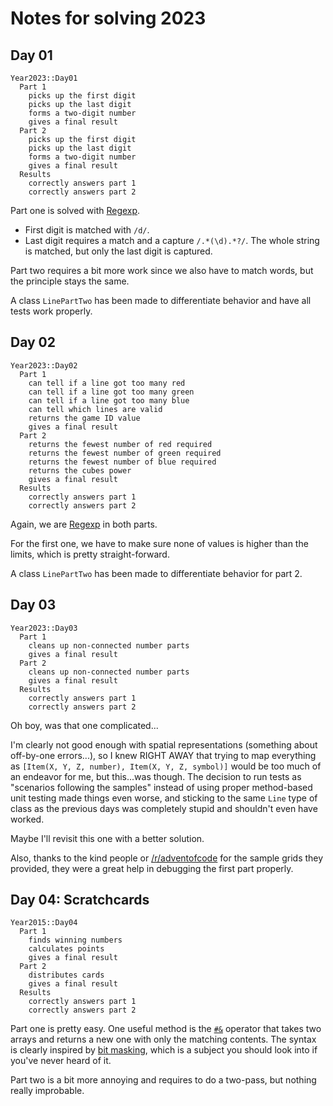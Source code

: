 # Notes for solving 2023
## Day 01

```
Year2023::Day01
  Part 1
    picks up the first digit
    picks up the last digit
    forms a two-digit number
    gives a final result
  Part 2
    picks up the first digit
    picks up the last digit
    forms a two-digit number
    gives a final result
  Results
    correctly answers part 1
    correctly answers part 2
```

Part one is solved with [Regexp](https://ruby-doc.org/core-2.5.1/Regexp.html).

* First digit is matched with `/d/`.
* Last digit requires a match and a capture `/.*(\d).*?/`. The whole string is matched, but only the last digit is captured.

Part two requires a bit more work since we also have to match words, but the principle stays the same.

A class `LinePartTwo` has been made to differentiate behavior and have all tests work properly.

## Day 02

```
Year2023::Day02
  Part 1
    can tell if a line got too many red
    can tell if a line got too many green
    can tell if a line got too many blue
    can tell which lines are valid
    returns the game ID value
    gives a final result
  Part 2
    returns the fewest number of red required
    returns the fewest number of green required
    returns the fewest number of blue required
    returns the cubes power
    gives a final result
  Results
    correctly answers part 1
    correctly answers part 2
```

Again, we are [Regexp](https://ruby-doc.org/core-2.5.1/Regexp.html) in both parts.

For the first one, we have to make sure none of values is higher than the limits, which is pretty straight-forward.

A class `LinePartTwo` has been made to differentiate behavior for part 2.


## Day 03

```
Year2023::Day03
  Part 1
    cleans up non-connected number parts
    gives a final result
  Part 2
    cleans up non-connected number parts
    gives a final result
  Results
    correctly answers part 1
    correctly answers part 2
```

Oh boy, was that one complicated...

I'm clearly not good enough with spatial representations (something about off-by-one errors...), so I knew RIGHT AWAY that trying to map everything as `[Item(X, Y, Z, number), Item(X, Y, Z, symbol)]` would be too much of an endeavor for me, but this...was though. The decision to run tests as "scenarios following the samples" instead of using proper method-based unit testing made things even worse, and sticking to the same `Line` type of class as the previous days was completely stupid and shouldn't even have worked.

Maybe I'll revisit this one with a better solution.

Also, thanks to the kind people or [/r/adventofcode](https://www.reddit.com/r/adventofcode/comments/189q9wv/2023_day_3_another_sample_grid_to_use/) for the sample grids they provided, they were a great help in debugging the first part properly.

## Day 04: Scratchcards

```
Year2015::Day04
  Part 1
    finds winning numbers
    calculates points
    gives a final result
  Part 2
    distributes cards
    gives a final result
  Results
    correctly answers part 1
    correctly answers part 2
```

Part one is pretty easy. One useful method is the [`#&`](https://ruby-doc.org/core-3.0.1/Array.html#method-i-26) operator that takes two arrays and returns a new one with only the matching contents. The syntax is clearly inspired by [bit masking](https://en.wikipedia.org/wiki/Mask_(computing)), which is a subject you should look into if you've never heard of it.

Part two is a bit more annoying and requires to do a two-pass, but nothing really improbable.
